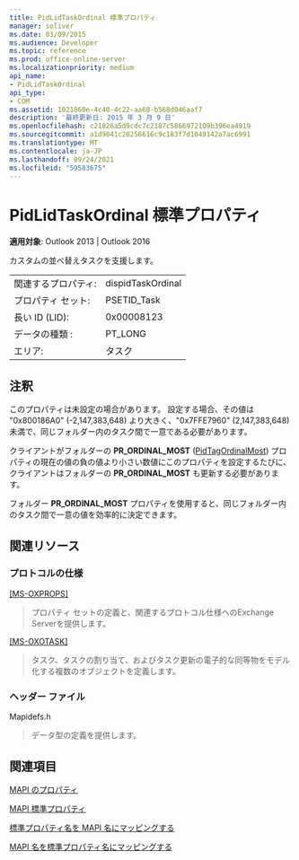 ```yaml
---
title: PidLidTaskOrdinal 標準プロパティ
manager: soliver
ms.date: 03/09/2015
ms.audience: Developer
ms.topic: reference
ms.prod: office-online-server
ms.localizationpriority: medium
api_name:
- PidLidTaskOrdinal
api_type:
- COM
ms.assetid: 1021860e-4c40-4c22-aa68-b568d046aaf7
description: '最終更新日: 2015 年 3 月 9 日'
ms.openlocfilehash: c21826a5d9cdc7c2187c5866972109b396ea4919
ms.sourcegitcommit: a1d9041c20256616c9c183f7d1049142a7ac6991
ms.translationtype: MT
ms.contentlocale: ja-JP
ms.lasthandoff: 09/24/2021
ms.locfileid: "59583675"
---
```

# <a name="pidlidtaskordinal-canonical-property"></a>PidLidTaskOrdinal 標準プロパティ

  
  
**適用対象**: Outlook 2013 | Outlook 2016 
  
カスタムの並べ替えタスクを支援します。
  
|||
|:-----|:-----|
|関連するプロパティ:  <br/> |dispidTaskOrdinal  <br/> |
|プロパティ セット:  <br/> |PSETID_Task  <br/> |
|長い ID (LID):  <br/> |0x00008123  <br/> |
|データの種類 :   <br/> |PT_LONG  <br/> |
|エリア:  <br/> |タスク  <br/> |
   
## <a name="remarks"></a>注釈

このプロパティは未設定の場合があります。 設定する場合、その値は "0x800186A0" (-2,147,383,648) より大きく、"0x7FFE7960" (2,147,383,648) 未満で、同じフォルダー内のタスク間で一意である必要があります。
  
クライアントがフォルダーの **PR_ORDINAL_MOST** ([PidTagOrdinalMost](pidtagordinalmost-canonical-property.md)) プロパティの現在の値の負の値より小さい数値にこのプロパティを設定するたびに、クライアントはフォルダーの **PR_ORDINAL_MOST** も更新する必要があります。 
  
フォルダー **PR_ORDINAL_MOST** プロパティを使用すると、同じフォルダー内のタスク間で一意の値を効率的に決定できます。 
  
## <a name="related-resources"></a>関連リソース

### <a name="protocol-specifications"></a>プロトコルの仕様

[[MS-OXPROPS]](https://msdn.microsoft.com/library/f6ab1613-aefe-447d-a49c-18217230b148%28Office.15%29.aspx)
  
> プロパティ セットの定義と、関連するプロトコル仕様へのExchange Serverを提供します。
    
[[MS-OXOTASK]](https://msdn.microsoft.com/library/55600ec0-6195-4730-8436-59c7931ef27e%28Office.15%29.aspx)
  
> タスク、タスクの割り当て、およびタスク更新の電子的な同等物をモデル化する複数のオブジェクトを定義します。 
    
### <a name="header-files"></a>ヘッダー ファイル

Mapidefs.h
  
> データ型の定義を提供します。
    
## <a name="see-also"></a>関連項目



[MAPI のプロパティ](mapi-properties.md)
  
[MAPI 標準プロパティ](mapi-canonical-properties.md)
  
[標準プロパティ名を MAPI 名にマッピングする](mapping-canonical-property-names-to-mapi-names.md)
  
[MAPI 名を標準プロパティ名にマッピングする](mapping-mapi-names-to-canonical-property-names.md)

